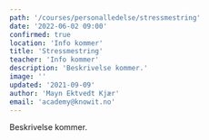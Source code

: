 ```yaml
---
path: '/courses/personalledelse/stressmestring'
date: '2022-06-02 09:00'
confirmed: true
location: 'Info kommer'
title: 'Stressmestring'
teacher: 'Info kommer'
description: 'Beskrivelse kommer.'
image: ''
updated: '2021-09-09'
author: 'Mayn Ektvedt Kjær'
email: 'academy@knowit.no'
---
```


Beskrivelse kommer.
